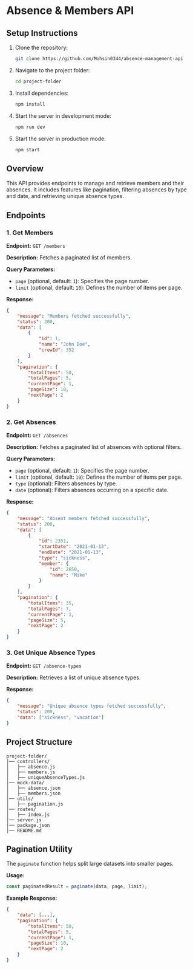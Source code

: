 # Absence & Members API

## Setup Instructions
1. Clone the repository:
   ```sh
   git clone https://github.com/Mohsin0344/absence-management-api
   ```
2. Navigate to the project folder:
   ```sh
   cd project-folder
   ```
3. Install dependencies:
   ```sh
   npm install
   ```
4. Start the server in development mode:
   ```sh
   npm run dev
   ```
5. Start the server in production mode:
   ```sh
   npm start
   ```

## Overview
This API provides endpoints to manage and retrieve members and their absences. It includes features like pagination, filtering absences by type and date, and retrieving unique absence types.

## Endpoints

### 1. Get Members
**Endpoint:** `GET /members`

**Description:**
Fetches a paginated list of members.

**Query Parameters:**
- `page` (optional, default: `1`): Specifies the page number.
- `limit` (optional, default: `10`): Defines the number of items per page.

**Response:**
```json
{
    "message": "Members fetched successfully",
    "status": 200,
    "data": [
        {
            "id": 1,
            "name": "John Doe",
            "crewId": 352
        }
    ],
    "pagination": {
        "totalItems": 50,
        "totalPages": 5,
        "currentPage": 1,
        "pageSize": 10,
        "nextPage": 2
    }
}
```

### 2. Get Absences
**Endpoint:** `GET /absences`

**Description:**
Fetches a paginated list of absences with optional filters.

**Query Parameters:**
- `page` (optional, default: `1`): Specifies the page number.
- `limit` (optional, default: `10`): Defines the number of items per page.
- `type` (optional): Filters absences by type.
- `date` (optional): Filters absences occurring on a specific date.

**Response:**
```json
{
    "message": "Absent members fetched successfully",
    "status": 200,
    "data": [
        {
            "id": 2351,
            "startDate": "2021-01-13",
            "endDate": "2021-01-13",
            "type": "sickness",
            "member": {
                "id": 2650,
                "name": "Mike"
            }
        }
    ],
    "pagination": {
        "totalItems": 35,
        "totalPages": 7,
        "currentPage": 1,
        "pageSize": 5,
        "nextPage": 2
    }
}
```

### 3. Get Unique Absence Types
**Endpoint:** `GET /absence-types`

**Description:**
Retrieves a list of unique absence types.

**Response:**
```json
{
    "message": "Unique absence types fetched successfully",
    "status": 200,
    "data": ["sickness", "vacation"]
}
```

## Project Structure
```
project-folder/
│── controllers/
│   ├── absence.js
│   ├── members.js
│   ├── uniqueAbsenceTypes.js
│── mock-data/
│   ├── absence.json
│   ├── members.json
│── utils/
│   ├── pagination.js
│── routes/
│   ├── index.js
│── server.js
│── package.json
│── README.md
```

## Pagination Utility
The `paginate` function helps split large datasets into smaller pages.

**Usage:**
```js
const paginatedResult = paginate(data, page, limit);
```

**Example Response:**
```json
{
    "data": [...],
    "pagination": {
        "totalItems": 50,
        "totalPages": 5,
        "currentPage": 1,
        "pageSize": 10,
        "nextPage": 2
    }
}
```

